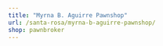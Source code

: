 ```yaml
---
title: "Myrna B. Aguirre Pawnshop"
url: /santa-rosa/myrna-b-aguirre-pawnshop/
shop: pawnbroker
---
```

